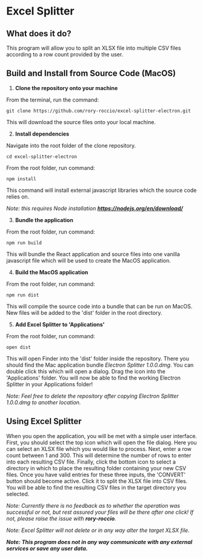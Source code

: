 # Excel Splitter

## What does it do?
This program will allow you to split an XLSX file into multiple CSV files according to a row count provided by the user.

## Build and Install from Source Code (MacOS)


1. **Clone the repository onto your machine** 

From the terminal, run the command:
```
git clone https://github.com/rory-roccio/excel-splitter-electron.git
```
This will download the source files onto your local machine.


2. **Install dependencies**

Navigate into the root folder of the clone repository.
```
cd excel-splitter-electron
```
From the root folder, run command:
```
npm install
```
This command will install external javascript libraries which the source code relies on.

*Note: this requires Node installation **https://nodejs.org/en/download/***


3. **Bundle the application**

From the root folder, run command:

```
npm run build
```
This will bundle the React application and source files into one vanilla javascript file which will be used to create the MacOS application.


4. **Build the MacOS application**

From the root folder, run command:

```
npm run dist
```
This will compile the source code into a bundle that can be run on MacOS. New files will be added to the 'dist' folder in the root directory.


5. **Add Excel Splitter to 'Applications'**

From the root folder, run command:

```
open dist
```
This will open Finder into the 'dist' folder inside the repository. There you should find the Mac application bundle *Electron Splitter 1.0.0.dmg*. You can double click this which will open a dialog. Drag the icon into the 'Applications' folder. You will now be able to find the working Electron Splitter in your Applications folder!

*Note: Feel free to delete the repository after copying Electron Splitter 1.0.0.dmg to another location.*


## Using Excel Splitter

When you open the application, you will be met with a simple user interface. First, you should select the top icon which will open the file dialog. Here you can select an XLSX file which you would like to process. Next, enter a row count between 1 and 300. This will determine the number of rows to enter into each resulting CSV file. Finally, click the bottom icon to select a directory in which to place the resulting folder containing your new CSV files. Once you have valid entries for these three inputs, the 'CONVERT' button should become active. Click it to split the XLSX file into CSV files. You will be able to find the resulting CSV files in the target directory you selected.

*Note: Currently there is no feedback as to whether the operation was successful or not, but rest assured your files will be there after one click! If not, please raise the issue with **rory-roccio**.*

*Note: Excel Splitter will not delete or in any way alter the target XLSX file.*

***Note: This program does not in any way communicate with any external services or save any user data.***